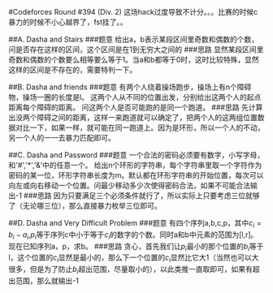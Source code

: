 #Codeforces Round #394 (Div. 2)
这场hack过度导致不计分。。。比赛的时候c暴力的时候不小心越界了，fst挂了。。

##A. Dasha and Stairs
###题意
给出a，b表示某段区间里奇数和偶数的个数，问是否存在这样的区间，这个区间是在1到无穷大之间的
###思路
显然某段区间里奇数和偶数的个数要么相等要么等于1。当a和b都等于0时，这时比较特殊，显然这样的区间是不存在的，需要特判一下。

##B. Dasha and friends
###题意
有两个人绕着操场跑步，操场上有n个障碍物，操场一圈的长度是l。
这两个人从不同的位置出发，分别给出这两个人的起点距离每个障碍的距离。
问这两个人是否可能跑的是同一个跑道。
###思路
先计算出没两个障碍之间的距离，这样一来跑道就可以确定了，把两个人的这两组位置数据对比一下，如果一样，就可能在同一跑道上。因为是环形，所以一个人的不动，另一个人的一一去暴力匹配即可。

##C. Dasha and Password
###题意
一个合法的密码必须要有数字，小写字母，和'#','*','&'中的任意一个。
给出n个环形的字符串，每个字符串里取一个字符作为密码的某一位，环形字符串长度为m。默认都在环形字符串的开始位置，每次可以向左或向右移动一个位置。问最少移动多少次使得密码合法，如果不可能合法输出-1
###思路
因为只要满足三个必须条件就行了，所以实际上只要考虑三位就够了（无论哪三位），那么直接暴力枚举三位即可。

##D. Dasha and Very Difficult Problem
###题意
有四个序列a,b,c,p，其中$c_i = b_i - a_i$,$p_i$等于序列c中小于等于$c_i$的数字的个数。同时a和b中元素的范围为[l,r]。
现在已知序列a，p，求b。
###思路
贪心，首先我们让$p_i$最小的那个位置的$b_i$等于l，这个位置的$c_i$显然是最小的，那么下一个位置的$c_i$显然比它大1（当然也可以大很多，但是为了防止$b_i$超出范围，尽量取小的），以此类推一直取即可，如果有超出范围，那么就输出-1




